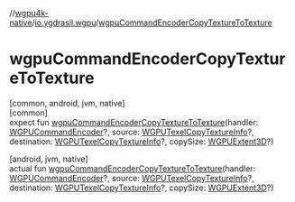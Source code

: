 //[wgpu4k-native](../../index.md)/[io.ygdrasil.wgpu](index.md)/[wgpuCommandEncoderCopyTextureToTexture](wgpu-command-encoder-copy-texture-to-texture.md)

# wgpuCommandEncoderCopyTextureToTexture

[common, android, jvm, native]\
[common]\
expect fun [wgpuCommandEncoderCopyTextureToTexture](wgpu-command-encoder-copy-texture-to-texture.md)(handler: [WGPUCommandEncoder](-w-g-p-u-command-encoder/index.md)?, source: [WGPUTexelCopyTextureInfo](-w-g-p-u-texel-copy-texture-info/index.md)?, destination: [WGPUTexelCopyTextureInfo](-w-g-p-u-texel-copy-texture-info/index.md)?, copySize: [WGPUExtent3D](-w-g-p-u-extent3-d/index.md)?)

[android, jvm, native]\
actual fun [wgpuCommandEncoderCopyTextureToTexture](wgpu-command-encoder-copy-texture-to-texture.md)(handler: [WGPUCommandEncoder](-w-g-p-u-command-encoder/index.md)?, source: [WGPUTexelCopyTextureInfo](-w-g-p-u-texel-copy-texture-info/index.md)?, destination: [WGPUTexelCopyTextureInfo](-w-g-p-u-texel-copy-texture-info/index.md)?, copySize: [WGPUExtent3D](-w-g-p-u-extent3-d/index.md)?)